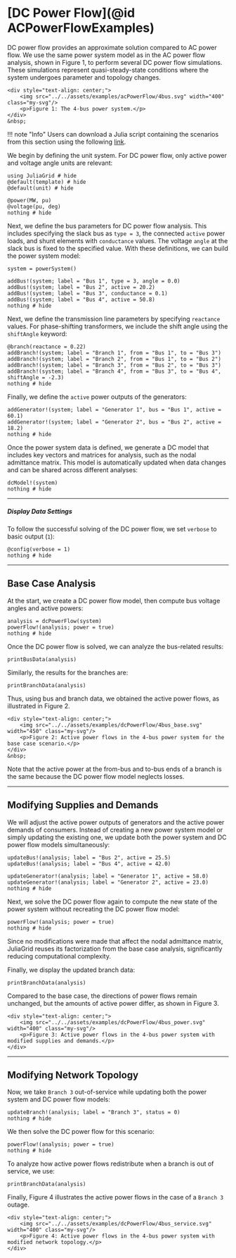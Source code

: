 # [DC Power Flow](@id ACPowerFlowExamples)
DC power flow provides an approximate solution compared to AC power flow. We use the same power system model as in the AC power flow analysis, shown in Figure 1, to perform several DC power flow simulations. These simulations represent quasi-steady-state conditions where the system undergoes parameter and topology changes.
```@raw html
<div style="text-align: center;">
    <img src="../../assets/examples/acPowerFlow/4bus.svg" width="400" class="my-svg"/>
    <p>Figure 1: The 4-bus power system.</p>
</div>
&nbsp;
```

!!! note "Info"
    Users can download a Julia script containing the scenarios from this section using the following [link](https://github.com/mcosovic/JuliaGrid.jl/raw/refs/heads/master/docs/src/examples/analyses/dcPowerFlow.jl).

We begin by defining the unit system. For DC power flow, only active power and voltage angle units are relevant:
```@example 4bus
using JuliaGrid # hide
@default(template) # hide
@default(unit) # hide

@power(MW, pu)
@voltage(pu, deg)
nothing # hide
```

Next, we define the bus parameters for DC power flow analysis. This includes specifying the slack bus as `type = 3`, the connected `active` power loads, and shunt elements with `conductance` values. The voltage `angle` at the slack bus is fixed to the specified value. With these definitions, we can build the power system model:
```@example 4bus
system = powerSystem()

addBus!(system; label = "Bus 1", type = 3, angle = 0.0)
addBus!(system; label = "Bus 2", active = 20.2)
addBus!(system; label = "Bus 3", conductance = 0.1)
addBus!(system; label = "Bus 4", active = 50.8)
nothing # hide
```

Next, we define the transmission line parameters by specifying `reactance` values. For phase-shifting transformers, we include the shift angle using the `shiftAngle` keyword:
```@example 4bus
@branch(reactance = 0.22)
addBranch!(system; label = "Branch 1", from = "Bus 1", to = "Bus 3")
addBranch!(system; label = "Branch 2", from = "Bus 1", to = "Bus 2")
addBranch!(system; label = "Branch 3", from = "Bus 2", to = "Bus 3")
addBranch!(system; label = "Branch 4", from = "Bus 3", to = "Bus 4", shiftAngle = -2.3)
nothing # hide
```

Finally, we define the `active` power outputs of the generators:
```@example 4bus
addGenerator!(system; label = "Generator 1", bus = "Bus 1", active = 60.1)
addGenerator!(system; label = "Generator 2", bus = "Bus 2", active = 18.2)
nothing # hide
```

Once the power system data is defined, we generate a DC model that includes key vectors and matrices for analysis, such as the nodal admittance matrix. This model is automatically updated when data changes and can be shared across different analyses:
```@example 4bus
dcModel!(system)
nothing # hide
```

---

##### Display Data Settings
To follow the successful solving of the DC power flow, we set `verbose` to basic output (`1`):
```@example 4bus
@config(verbose = 1)
nothing # hide
```

---

## Base Case Analysis
At the start, we create a DC power flow model, then compute bus voltage angles and active powers:
```@example 4bus
analysis = dcPowerFlow(system)
powerFlow!(analysis; power = true)
nothing # hide
```

Once the DC power flow is solved, we can analyze the bus-related results:
```@example 4bus
printBusData(analysis)
```

Similarly, the results for the branches are:
```@example 4bus
printBranchData(analysis)
```

Thus, using bus and branch data, we obtained the active power flows, as illustrated in Figure 2.
```@raw html
<div style="text-align: center;">
    <img src="../../assets/examples/dcPowerFlow/4bus_base.svg" width="450" class="my-svg"/>
    <p>Figure 2: Active power flows in the 4-bus power system for the base case scenario.</p>
</div>
&nbsp;
```

Note that the active power at the from-bus and to-bus ends of a branch is the same because the DC power flow model neglects losses.

---

## Modifying Supplies and Demands
We will adjust the active power outputs of generators and the active power demands of consumers. Instead of creating a new power system model or simply updating the existing one, we update both the power system and DC power flow models simultaneously:
```@example 4bus
updateBus!(analysis; label = "Bus 2", active = 25.5)
updateBus!(analysis; label = "Bus 4", active = 42.0)

updateGenerator!(analysis; label = "Generator 1", active = 58.0)
updateGenerator!(analysis; label = "Generator 2", active = 23.0)
nothing # hide
```

Next, we solve the DC power flow again to compute the new state of the power system without recreating the DC power flow model:
```@example 4bus
powerFlow!(analysis; power = true)
nothing # hide
```
Since no modifications were made that affect the nodal admittance matrix, JuliaGrid reuses its factorization from the base case analysis, significantly reducing computational complexity.

Finally, we display the updated branch data:
```@example 4bus
printBranchData(analysis)
```

Compared to the base case, the directions of power flows remain unchanged, but the amounts of active power differ, as shown in Figure 3.
```@raw html
<div style="text-align: center;">
    <img src="../../assets/examples/dcPowerFlow/4bus_power.svg" width="400" class="my-svg"/>
    <p>Figure 3: Active power flows in the 4-bus power system with modified supplies and demands.</p>
</div>
```

---

## Modifying Network Topology
Now, we take `Branch 3` out-of-service while updating both the power system and DC power flow models:
```@example 4bus
updateBranch!(analysis; label = "Branch 3", status = 0)
nothing # hide
```

We then solve the DC power flow for this scenario:
```@example 4bus
powerFlow!(analysis; power = true)
nothing # hide
```

To analyze how active power flows redistribute when a branch is out of service, we use:
```@example 4bus
printBranchData(analysis)
```

Finally, Figure 4 illustrates the active power flows in the case of a `Branch 3` outage.
```@raw html
<div style="text-align: center;">
    <img src="../../assets/examples/dcPowerFlow/4bus_service.svg" width="400" class="my-svg"/>
    <p>Figure 4: Active power flows in the 4-bus power system with modified network topology.</p>
</div>
```